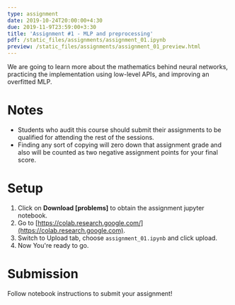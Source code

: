 ```yaml
---
type: assignment
date: 2019-10-24T20:00:00+4:30
due: 2019-11-9T23:59:00+3:30
title: 'Assignment #1 - MLP and preprocessing'
pdf: /static_files/assignments/assignment_01.ipynb
preview: /static_files/assignments/assignment_01_preview.html
---
```

We are going to learn more about the mathematics behind neural networks, practicing the implementation using low-level APIs, and improving an overfitted MLP.

# Notes
- Students who audit this course should submit their assignments to be qualified for attending the rest of the sessions.
- Finding any sort of copying will zero down that assignment grade and also will be counted as two negative assignment points for your final score.

# Setup
1. Click on **Download [problems]** to obtain the assignment jupyter notebook.
2. Go to [https://colab.research.google.com/](https://colab.research.google.com).
3. Switch to Upload tab, choose `assignment_01.ipynb` and click upload.
4. Now You're ready to go.


# Submission
Follow notebook instructions to submit your assignment!